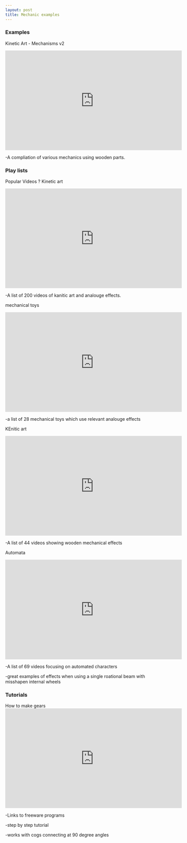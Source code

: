 ```yaml
---
layout: post
title: Mechanic examples
---
```


<body>

<h3>Examples</h3>

<p>Kinetic Art - Mechanisms v2 </p>
<iframe width="560" height="315" src="https://www.youtube.com/embed/mDIqe3s09sE" frameborder="0" allowfullscreen></iframe>
<p>	-A compliation of various mechanics using wooden parts.
</p>

<h3>Play lists</h3>

<p>Popular Videos ? Kinetic art</p>
<iframe width="560" height="315" src="https://www.youtube.com/embed/videoseries?list=PLsHIAvjysJBj0F42lr-6zQdWfcKJPnTT1" frameborder="0" allowfullscreen></iframe>
<p>	-A list of 200 videos of kanitic art and analouge effects.
</p>

<p>mechanical toys</p>
<iframe width="560" height="315" src="https://www.youtube.com/embed/videoseries?list=PL4dpxW7zIQMY_oqWzM0raTIx44fHfA4rD" frameborder="0" allowfullscreen></iframe>
<p>	-a list of 28 mechanical toys which use relevant analouge effects
</p>

<p>KEnitic art</p>
<iframe width="560" height="315" src="https://www.youtube.com/embed/videoseries?list=PLgTJvFGZsga4oKzUz2ZNk0TdaXxU44M75" frameborder="0" allowfullscreen></iframe>
<p>	-A list of 44 videos showing wooden mechanical effects

<p>Automata</p>
<iframe width="560" height="315" src="https://www.youtube.com/embed/videoseries?list=PL9qUI2AI4zJUZzZgYNpztiYFv-9r3wmPR" frameborder="0" allowfullscreen></iframe>
<p>	-A list of 69 videos focusing on automated characters</p>
<p>	-great examples of effects when using a single roational beam with misshapen internal wheels
</p>

<h3>Tutorials</h3>


<p>How to make gears
<iframe width="560" height="315" src="https://www.youtube.com/embed/oNuhr3htNWs?list=PL7-OpURY8DQKsrDfX7WxDXUGsTzuKPmhp" frameborder="0" allowfullscreen></iframe>
<p>	-Links to freeware programs</p>
<p>	-step by step tutorial</p>
<p>	-works with cogs connecting at 90 degree angles
</p>

</body>